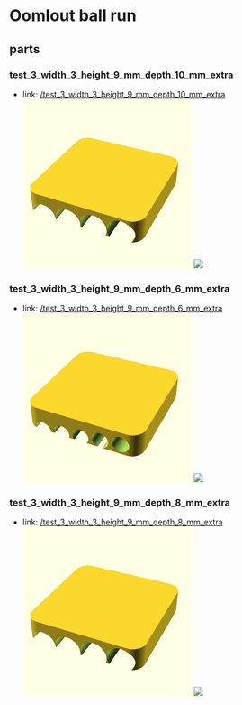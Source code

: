 # Oomlout ball run


## parts

### test_3_width_3_height_9_mm_depth_10_mm_extra
* link: [/test_3_width_3_height_9_mm_depth_10_mm_extra](test_3_width_3_height_9_mm_depth_10_mm_extra)  
![](test_3_width_3_height_9_mm_depth_10_mm_extra/3dpr_300.png)  ![](test_3_width_3_height_9_mm_depth_10_mm_extra/image_300.jpg)
 

### test_3_width_3_height_9_mm_depth_6_mm_extra
* link: [/test_3_width_3_height_9_mm_depth_6_mm_extra](test_3_width_3_height_9_mm_depth_6_mm_extra)  
![](test_3_width_3_height_9_mm_depth_6_mm_extra/3dpr_300.png)  ![](test_3_width_3_height_9_mm_depth_6_mm_extra/image_300.jpg)
 

### test_3_width_3_height_9_mm_depth_8_mm_extra
* link: [/test_3_width_3_height_9_mm_depth_8_mm_extra](test_3_width_3_height_9_mm_depth_8_mm_extra)  
![](test_3_width_3_height_9_mm_depth_8_mm_extra/3dpr_300.png)  ![](test_3_width_3_height_9_mm_depth_8_mm_extra/image_300.jpg)
 
